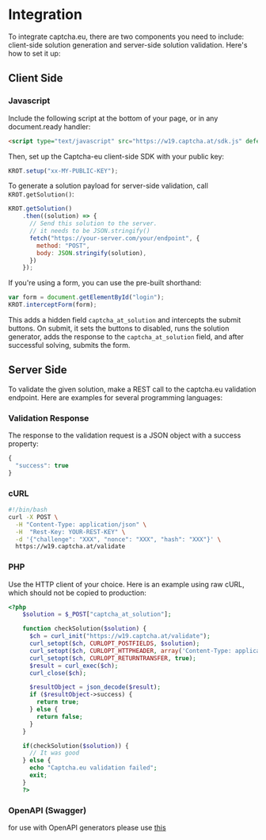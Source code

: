 # Integration

To integrate captcha.eu, there are two components you need to include: client-side solution generation and server-side solution validation. Here's how to set it up:



## Client Side


### Javascript
Include the following script at the bottom of your page, or in any document.ready handler:



```html
<script type="text/javascript" src="https://w19.captcha.at/sdk.js" defer></script>
```

Then, set up the Captcha-eu client-side SDK with your public key:



```js
KROT.setup("xx-MY-PUBLIC-KEY");
```


To generate a solution payload for server-side validation, call `KROT.getSolution()`:




```javascript
KROT.getSolution()
    .then((solution) => {
      // Send this solution to the server.
      // it needs to be JSON.stringify() 
      fetch("https://your-server.com/your/endpoint", {
        method: "POST",
        body: JSON.stringify(solution),
      })
    });
```

If you're using a form, you can use the pre-built shorthand:



```javascript
var form = document.getElementById("login");
KROT.interceptForm(form);
```

This adds a hidden field `captcha_at_solution` and intercepts the submit buttons. On submit, it sets the buttons to disabled, runs the solution generator, adds the response to the `captcha_at_solution` field, and after successful solving, submits the form.



## Server Side

To validate the given solution, make a REST call to the captcha.eu validation endpoint. Here are examples for several programming languages:


### Validation Response

The response to the validation request is a JSON object with a success property:



```javascript 
{
  "success": true
}
```

### cURL 

```sh
#!/bin/bash
curl -X POST \
  -H "Content-Type: application/json" \
  -H  "Rest-Key: YOUR-REST-KEY" \
  -d '{"challenge": "XXX", "nonce": "XXX", "hash": "XXX"}' \
  https://w19.captcha.at/validate
```


### PHP
Use the HTTP client of your choice. Here is an example using raw cURL, which should not be copied to production:

```php
<?php
    $solution = $_POST["captcha_at_solution"];

    function checkSolution($solution) {
      $ch = curl_init("https://w19.captcha.at/validate");
      curl_setopt($ch, CURLOPT_POSTFIELDS, $solution);
      curl_setopt($ch, CURLOPT_HTTPHEADER, array('Content-Type: application/json', 'Rest-Key: YOUR-REST-KEY'));
      curl_setopt($ch, CURLOPT_RETURNTRANSFER, true);
      $result = curl_exec($ch);
      curl_close($ch);

      $resultObject = json_decode($result);
      if ($resultObject->success) {
        return true;
      } else {
        return false;
      }
    }

    if(checkSolution($solution)) {
      // It was good
    } else {
      echo "Captcha.eu validation failed";
      exit;
    }
    ?>
```

### OpenAPI (Swagger)

for use with OpenAPI generators please use [this](https://raw.githubusercontent.com/captcha-eu/docs/master/openapi.yml)
